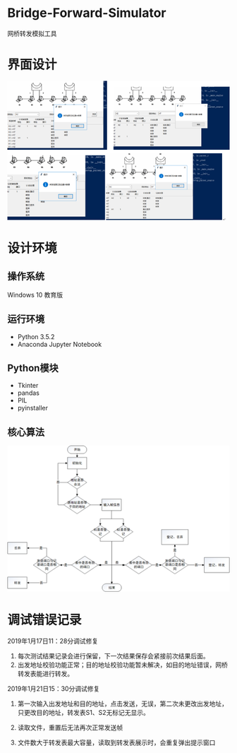 # Bridge-Forward-Simulator
网桥转发模拟工具
# 界面设计
![调试](/img/framework.png)

# 设计环境
## 操作系统
Windows 10 教育版
## 运行环境
* Python 3.5.2
* Anaconda Jupyter Notebook
## Python模块
* Tkinter
* pandas
* PIL
* pyinstaller

## 核心算法

![img](img/algorithm.png)

# 调试错误记录

2019年1月17日11：28分调试修复

1. 每次测试结果记录会进行保留，下一次结果保存会紧接前次结果后面。
2. 出发地址校验功能正常；目的地址校验功能暂未解决，如目的地址错误，网桥转发表能进行转发。

2019年1月21日15：30分调试修复

1. 第一次输入出发地址和目的地址，点击发送，无误，第二次未更改出发地址，只更改目的地址，转发表S1、S2无标记无显示。

2. 读取文件，重置后无法再次正常发送帧

3. 文件数大于转发表最大容量，读取到转发表展示时，会重复弹出提示窗口


